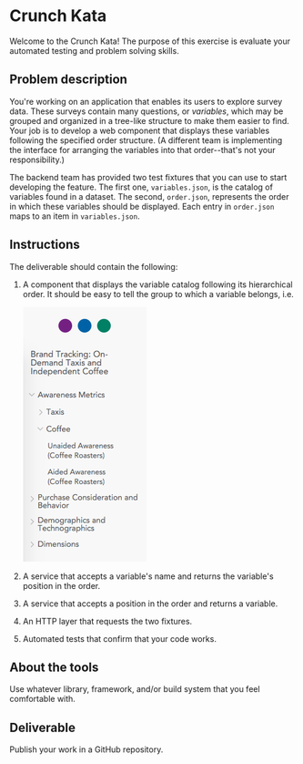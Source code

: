 # Crunch Kata

Welcome to the Crunch Kata! The purpose of this exercise is evaluate your automated testing and problem solving skills. 

## Problem description

You're working on an application that enables its users to explore survey data. These surveys contain many questions, or *variables*, which may be grouped and organized in a tree-like structure to make them easier to find. Your job is to develop a web component that displays these variables following the specified order structure. (A different team is implementing the interface for arranging the variables into that order--that's not your responsibility.)

The backend team has provided two test fixtures that you can use to start developing the feature. The first one, `variables.json`, is the catalog of variables found in a dataset. The second, `order.json`, represents the order in which these variables should be displayed. Each entry in `order.json` maps to an item in `variables.json`.

## Instructions

The deliverable should contain the following:

1. A component that displays the variable catalog following its hierarchical order. It should be easy to tell the group to which a variable belongs, i.e.

    ![HVL](hvl.png)

2. A service that accepts a variable's name and returns the variable's position in the order.
3. A service that accepts a position in the order and returns a variable.
4. An HTTP layer that requests the two fixtures.
5. Automated tests that confirm that your code works.

## About the tools

Use whatever library, framework, and/or build system that you feel comfortable with. 

## Deliverable

Publish your work in a GitHub repository.
